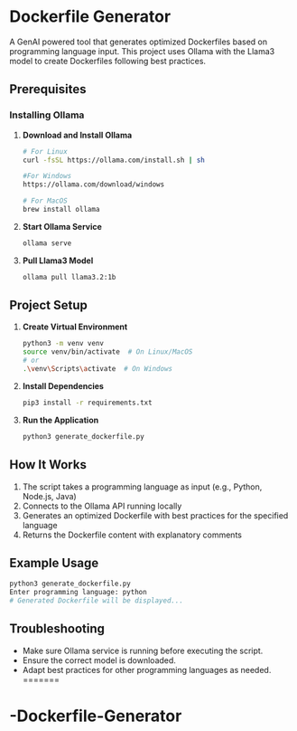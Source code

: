 
# Dockerfile Generator

A GenAI powered tool that generates optimized Dockerfiles based on programming language input. This project uses Ollama with the Llama3 model to create Dockerfiles following best practices.

## Prerequisites

### Installing Ollama

1. **Download and Install Ollama**
   ```bash
   # For Linux
   curl -fsSL https://ollama.com/install.sh | sh

   #For Windows
   https://ollama.com/download/windows
   
   # For MacOS
   brew install ollama
   ```

2. **Start Ollama Service**
   ```bash
   ollama serve
   ```

3. **Pull Llama3 Model**
   ```bash
   ollama pull llama3.2:1b
   ```

## Project Setup

1. **Create Virtual Environment**
   ```bash
   python3 -m venv venv
   source venv/bin/activate  # On Linux/MacOS
   # or
   .\venv\Scripts\activate  # On Windows
   ```

2. **Install Dependencies**
   ```bash
   pip3 install -r requirements.txt
   ```

3. **Run the Application**
   ```bash
   python3 generate_dockerfile.py
   ```

## How It Works

1. The script takes a programming language as input (e.g., Python, Node.js, Java)
2. Connects to the Ollama API running locally
3. Generates an optimized Dockerfile with best practices for the specified language
4. Returns the Dockerfile content with explanatory comments

## Example Usage

```bash
python3 generate_dockerfile.py
Enter programming language: python
# Generated Dockerfile will be displayed...
```

## Troubleshooting
- Make sure Ollama service is running before executing the script.
- Ensure the correct model is downloaded.
- Adapt best practices for other programming languages as needed.
=======
# -Dockerfile-Generator
